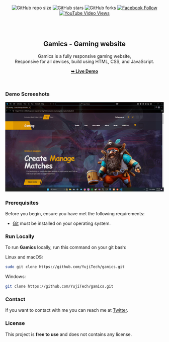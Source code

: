 <div align="center">
  
  ![GitHub repo size](https://img.shields.io/github/repo-size/YujiTech/gamex)
  ![GitHub stars](https://img.shields.io/github/stars/YujiTech/gamex?style=social)
  ![GitHub forks](https://img.shields.io/github/forks/YujiTech/gamex?style=social)
[![Facebook Follow](https://img.shields.io/facebook/follow/YujiTech_?style=social)](https://facebook.com/intent/follow?screen_name=RenceMartinez_) 
  [![YouTube Video Views](https://img.shields.io/youtube/views/VJKx9uLEpaU?style=social)](https://youtu.be/VJKx9uLEpaU)

  <br />
  <br />

  <h2 align="center">Gamics - Gaming website</h2>

  Gamics is a fully responsive gaming website, <br />Responsive for all devices, build using HTML, CSS, and JavaScript.

  <a href="https://yujitech.github.io/GamicX/"><strong>➥ Live Demo</strong></a>  

</div>

<br />

### Demo Screeshots

![Gamics Desktop Demo](./readme-images/desktop.png "Desktop Demo")

### Prerequisites

Before you begin, ensure you have met the following requirements:

* [Git](https://git-scm.com/downloads "Download Git") must be installed on your operating system.

### Run Locally

To run **Gamics** locally, run this command on your git bash:

Linux and macOS:

```bash
sudo git clone https://github.com/YujiTech/gamics.git
```

Windows:

```bash
git clone https://github.com/YujiTech/gamics.git
```

### Contact

If you want to contact with me you can reach me at [Twitter](https://www.twitter.com/YujiTech).

### License

This project is **free to use** and does not contains any license.
